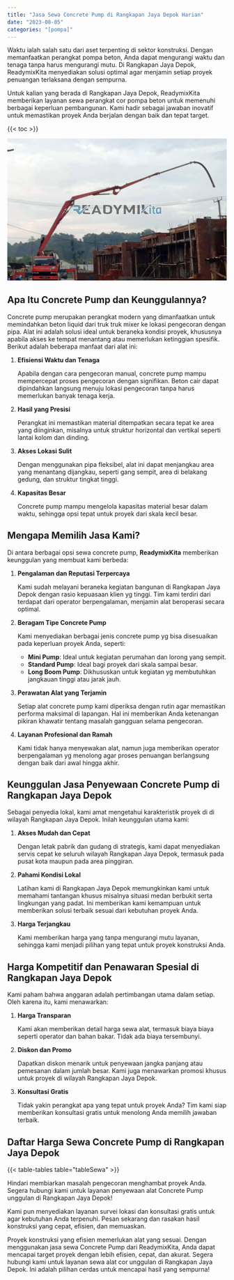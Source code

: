 ```yaml
---
title: "Jasa Sewa Concrete Pump di Rangkapan Jaya Depok Harian"
date: "2023-08-05"
categories: "[pompa]"
---
```


Waktu ialah salah satu dari aset terpenting di sektor konstruksi. Dengan memanfaatkan perangkat pompa beton, Anda dapat mengurangi waktu dan tenaga tanpa harus mengurangi mutu. Di Rangkapan Jaya Depok, ReadymixKita menyediakan solusi optimal agar menjamin setiap proyek penuangan terlaksana dengan sempurna.

Untuk kalian yang berada di Rangkapan Jaya Depok, ReadymixKita memberikan layanan sewa perangkat cor pompa beton untuk memenuhi berbagai keperluan pembangunan. Kami hadir sebagai jawaban inovatif untuk memastikan proyek Anda berjalan dengan baik dan tepat target.

{{< toc >}}

![Jasa Sewa Concrete Pump di Rangkapan Jaya Depok Harian](/images/pompa/sewa-pompa-04.jpg)

## Apa Itu Concrete Pump dan Keunggulannya?

Concrete pump merupakan perangkat modern yang dimanfaatkan untuk memindahkan beton liquid dari truk truk mixer ke lokasi pengecoran dengan pipa. Alat ini adalah solusi ideal untuk beraneka kondisi proyek, khususnya apabila akses ke tempat menantang atau memerlukan ketinggian spesifik. Berikut adalah beberapa manfaat dari alat ini:

1. **Efisiensi Waktu dan Tenaga**

   Apabila dengan cara pengecoran manual, concrete pump mampu mempercepat proses pengecoran dengan signifikan. Beton cair dapat dipindahkan langsung menuju lokasi pengecoran tanpa harus memerlukan banyak tenaga kerja.

2. **Hasil yang Presisi**

   Perangkat ini memastikan material ditempatkan secara tepat ke area yang diinginkan, misalnya untuk struktur horizontal dan vertikal seperti lantai kolom dan dinding.

3. **Akses Lokasi Sulit**

   Dengan menggunakan pipa fleksibel, alat ini dapat menjangkau area yang menantang dijangkau, seperti gang sempit, area di belakang gedung, dan struktur tingkat tinggi.

4. **Kapasitas Besar**

   Concrete pump mampu mengelola kapasitas material besar dalam waktu, sehingga opsi tepat untuk proyek dari skala kecil besar.

## Mengapa Memilih Jasa Kami?

Di antara berbagai opsi sewa concrete pump, **ReadymixKita** memberikan keunggulan yang membuat kami berbeda:

1. **Pengalaman dan Reputasi Terpercaya**

   Kami sudah melayani beraneka kegiatan bangunan di Rangkapan Jaya Depok dengan rasio kepuasaan klien yg tinggi. Tim kami terdiri dari terdapat dari operator berpengalaman, menjamin alat beroperasi secara optimal.

2. **Beragam Tipe Concrete Pump**

   Kami menyediakan berbagai jenis concrete pump yg bisa disesuaikan pada keperluan proyek Anda, seperti:
   - **Mini Pump**: Ideal untuk kegiatan perumahan dan lorong yang sempit.
   - **Standard Pump**: Ideal bagi proyek dari skala sampai besar.
   - **Long Boom Pump**: Dikhususkan untuk kegiatan yg membutuhkan jangkauan tinggi atau jarak jauh.

3. **Perawatan Alat yang Terjamin**

   Setiap alat concrete pump kami diperiksa dengan rutin agar memastikan performa maksimal di lapangan. Hal ini memberikan Anda ketenangan pikiran khawatir tentang masalah gangguan selama pengecoran.

4. **Layanan Profesional dan Ramah**

   Kami tidak hanya menyewakan alat, namun juga memberikan operator berpengalaman yg menolong agar proses penuangan berlangsung dengan baik dari awal hingga akhir.

## Keunggulan Jasa Penyewaan Concrete Pump di Rangkapan Jaya Depok

Sebagai penyedia lokal, kami amat mengetahui karakteristik proyek di di wilayah Rangkapan Jaya Depok. Inilah keunggulan utama kami:

1. **Akses Mudah dan Cepat**

   Dengan letak pabrik dan gudang di strategis, kami dapat menyediakan servis cepat ke seluruh wilayah Rangkapan Jaya Depok, termasuk pada pusat kota maupun pada area pinggiran.

2. **Pahami Kondisi Lokal**

   Latihan kami di Rangkapan Jaya Depok memungkinkan kami untuk memahami tantangan khusus misalnya situasi medan berbukit serta lingkungan yang padat. Ini memberikan kami kemampuan untuk memberikan solusi terbaik sesuai dari kebutuhan proyek Anda.

3. **Harga Terjangkau**

   Kami memberikan harga yang tanpa mengurangi mutu layanan, sehingga kami menjadi pilihan yang tepat untuk proyek konstruksi Anda.

## Harga Kompetitif dan Penawaran Spesial di Rangkapan Jaya Depok

Kami paham bahwa anggaran adalah pertimbangan utama dalam setiap. Oleh karena itu, kami menawarkan:

1. **Harga Transparan**

   Kami akan memberikan detail harga sewa alat, termasuk biaya biaya seperti operator dan bahan bakar. Tidak ada biaya tersembunyi.

2. **Diskon dan Promo**

   Dapatkan diskon menarik untuk penyewaan jangka panjang atau pemesanan dalam jumlah besar. Kami juga menawarkan promosi khusus untuk proyek di wilayah Rangkapan Jaya Depok.

3. **Konsultasi Gratis**

   Tidak yakin perangkat apa yang tepat untuk proyek Anda? Tim kami siap memberikan konsultasi gratis untuk menolong Anda memilih jawaban terbaik.

## Daftar Harga Sewa Concrete Pump di Rangkapan Jaya Depok

{{< table-tables table="tableSewa" >}}

Hindari membiarkan masalah pengecoran menghambat proyek Anda. Segera hubungi kami untuk layanan penyewaan alat Concrete Pump unggulan di Rangkapan Jaya Depok!

Kami pun menyediakan layanan survei lokasi dan konsultasi gratis untuk agar kebutuhan Anda terpenuhi. Pesan sekarang dan rasakan hasil konstruksi yang cepat, efisien, dan memuaskan.

Proyek konstruksi yang efisien memerlukan alat yang sesuai. Dengan menggunakan jasa sewa Concrete Pump dari ReadymixKita, Anda dapat mencapai target proyek dengan lebih efisien, cepat, dan akurat. Segera hubungi kami untuk layanan sewa alat cor unggulan di Rangkapan Jaya Depok. Ini adalah pilihan cerdas untuk mencapai hasil yang sempurna!